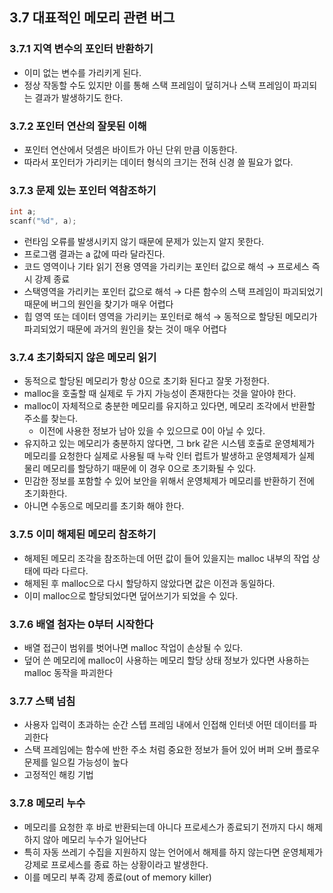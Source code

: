 ## 3.7 대표적인 메모리 관련 버그

### 3.7.1 지역 변수의 포인터 반환하기

- 이미 없는 변수를 가리키게 된다.
- 정상 작동할 수도 있지만 이를 통해 스택 프레임이 덮히거나 스택 프레임이 파괴되는 결과가 발생하기도 한다.

### 3.7.2 포인터 연산의 잘못된 이해

- 포인터 연산에서 덧셈은 바이트가 아닌 단위 만큼 이동한다.
- 따라서 포인터가 가리키는 데이터 형식의 크기는 전혀 신경 쓸 필요가 없다.

### 3.7.3 문제 있는 포인터 역참조하기

```c
int a;
scanf("%d", a);
```

- 런타임 오류를 발생시키지 않기 때문에 문제가 있는지 알지 못한다.
- 프로그램 결과는 a 값에 따라 달라진다.
- 코드 영역이나 기타 읽기 전용 영역을 가리키는 포인터 값으로 해석 → 프로세스 즉시 강제 종료
- 스택영역을 가리키는 포인터 값으로 해석 → 다른 함수의 스택 프레임이 파괴되었기 때문에 버그의 원인을 찾기가 매우 어렵다
- 힙 영역 또는 데이터 영역을 가리키는 포인터로 해석 → 동적으로 할당된 메모리가 파괴되었기 때문에 과거의 원인을 찾는 것이 매우 어렵다

### 3.7.4 초기화되지 않은 메모리 읽기

- 동적으로 할당된 메모리가 항상 0으로 초기화 된다고 잘못 가정한다.
- malloc을 호출할 때 실제로 두 가지 가능성이 존재한다는 것을 알아야 한다.
- malloc이 자체적으로 충분한 메모리를 유지하고 있다면, 메모리 조각에서 반환할 주소를 찾는다.
  - 이전에 사용한 정보가 남아 있을 수 있으므로 0이 아닐 수 있다.
- 유지하고 있는 메모리가 충분하지 않다면, 그 brk 같은 시스템 호출로 운영체제가 메모리를 요청한다 실제로 사용될 때 누락 인터 럽트가 발생하고 운영체제가 실제 물리 메모리를 할당하기 때문에 이 경우 0으로 초기화될 수 있다.
- 민감한 정보를 포함할 수 있어 보안을 위해서 운영체제가 메모리를 반환하기 전에 초기화한다.
- 아니면 수동으로 메모리를 초기화 해야 한다.

### 3.7.5 이미 해제된 메모리 참조하기

- 해제된 메모리 조각을 참조하는데 어떤 값이 들어 있을지는 malloc 내부의 작업 상태에 따라 다르다.
- 해제된 후 malloc으로 다시 할당하지 않았다면 값은 이전과 동일하다.
- 이미 malloc으로 할당되었다면 덮어쓰기가 되었을 수 있다.

### 3.7.6 배열 첨자는 0부터 시작한다

- 배열 접근이 범위를 벗어나면 malloc 작업이 손상될 수 있다.
- 덮어 쓴 메모리에 malloc이 사용하는 메모리 할당 상태 정보가 있다면 사용하는 malloc 동작을 파괴한다

### 3.7.7 스택 넘침

- 사용자 입력이 초과하는 순간 스텝 프레임 내에서 인접해 인터넷 어떤 데이터를 파괴한다
- 스택 프레임에는 함수에 반한 주소 처럼 중요한 정보가 들어 있어 버퍼 오버 플로우 문제를 일으킬 가능성이 높다
- 고정적인 해킹 기법

### 3.7.8 메모리 누수

- 메모리를 요청한 후 바로 반환되는데 아니다 프로세스가 종료되기 전까지 다시 해제 하지 않아 메모리 누수가 일어난다
- 특히 자동 쓰레기 수집을 지원하지 않는 언어에서 해제를 하지 않는다면 운영체제가 강제로 프로세스를 종료 하는 상황이라고 발생한다.
- 이를 메모리 부족 강제 종료(out of memory killer)

